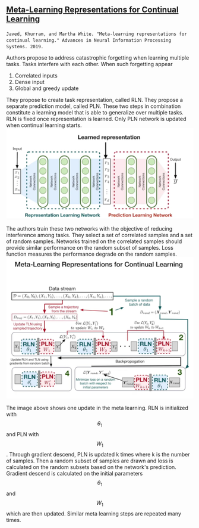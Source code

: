 <script type="text/javascript" async
  src="https://cdnjs.cloudflare.com/ajax/libs/mathjax/2.7.5/MathJax.js?config=TeX-MML-AM_CHTML">
</script>

## [Meta-Learning Representations for Continual Learning](https://arxiv.org/pdf/1905.12588.pdf)

``
Javed, Khurram, and Martha White. "Meta-learning representations for continual learning." Advances in Neural Information Processing Systems. 2019.
``

Authors propose to address catastrophic forgetting when learning multiple tasks. Tasks interfere with each other.
When such forgetting appear
1. Correlated inputs  
2. Dense input  
3. Global and greedy update

They propose to create task representation, called RLN. They propose a 
separate prediction model, called PLN. These two steps in combination constitute a learning model that is able to generalize over multiple tasks. RLN is fixed once representation is learned. Only PLN network is updated when continual learning starts.
![network](/images/rln-pln.png)

The authors train these two networks with the objective of reducing interference among tasks. They select a set of correlated samples and a set of random samples. Networks trained on the correlated samples should provide similar performance on the random subset of samples. Loss function measures the performance degrade on the random samples. 
![meta-learning-update](/images/meta-learning-update.png)

The image above shows one update in the meta learning. RLN is initialized with $$\theta_{1}$$ and PLN with $$W_{1}$$. Through gradient descend, PLN is updated k times where k is the number of samples. Then a random subset of samples are drawn and loss is calculated on the random subsets based on the network's prediction. Gradient descend is calculated on the initial parameters $$\theta_{1}$$ and $$W_{1}$$ which are then updated. Similar meta learning steps are repeated many times.



